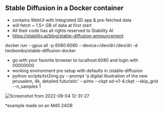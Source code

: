 ## Stable Diffusion in a Docker container
- contains WebUI with Integrated SD app & pre-fetched data
- will fetch ~ 1.5+ GB of data at first start 
- All their code has all rights reserved to Stability AI
- https://stability.ai/blog/stable-diffusion-announcement

docker run --gpus all -p 6080:6080 --device=/dev/dri:/dev/dri -d twobombs/stable-diffusion-docker
- go with your favorite browser to localhost:6080 and login with 00000000 
- working environment pre setup with defaults in /stable-diffusion
- python scripts/txt2img.py --prompt 'a digital Illustration of the new jerusalem, 4k, detailed futuristic' --plms --ckpt sd-v1-4.ckpt --skip_grid --n_samples 1

![Screenshot from 2022-09-04 12-31-27](https://user-images.githubusercontent.com/12692227/188309043-7a83928f-860c-475a-bb99-bf037a613af8.png)

*example made on an M40 24GB
